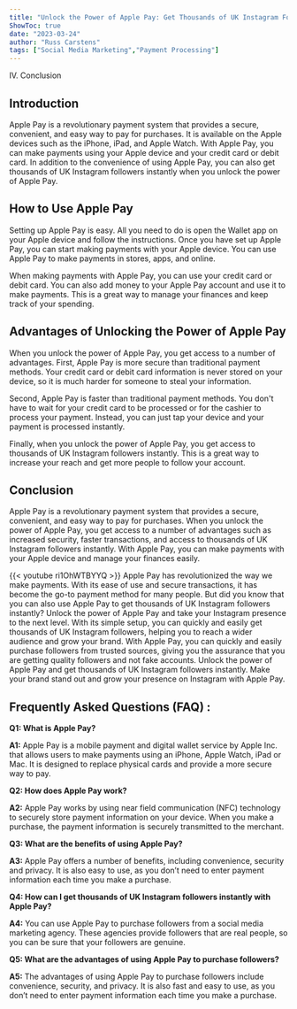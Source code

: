 ```yaml
---
title: "Unlock the Power of Apple Pay: Get Thousands of UK Instagram Followers Instantly!"
ShowToc: true 
date: "2023-03-24"
author: "Russ Carstens" 
tags: ["Social Media Marketing","Payment Processing"]
---
```

IV. Conclusion

## Introduction
Apple Pay is a revolutionary payment system that provides a secure, convenient, and easy way to pay for purchases. It is available on the Apple devices such as the iPhone, iPad, and Apple Watch. With Apple Pay, you can make payments using your Apple device and your credit card or debit card. In addition to the convenience of using Apple Pay, you can also get thousands of UK Instagram followers instantly when you unlock the power of Apple Pay.

## How to Use Apple Pay
Setting up Apple Pay is easy. All you need to do is open the Wallet app on your Apple device and follow the instructions. Once you have set up Apple Pay, you can start making payments with your Apple device. You can use Apple Pay to make payments in stores, apps, and online.

When making payments with Apple Pay, you can use your credit card or debit card. You can also add money to your Apple Pay account and use it to make payments. This is a great way to manage your finances and keep track of your spending.

## Advantages of Unlocking the Power of Apple Pay
When you unlock the power of Apple Pay, you get access to a number of advantages. First, Apple Pay is more secure than traditional payment methods. Your credit card or debit card information is never stored on your device, so it is much harder for someone to steal your information.

Second, Apple Pay is faster than traditional payment methods. You don't have to wait for your credit card to be processed or for the cashier to process your payment. Instead, you can just tap your device and your payment is processed instantly.

Finally, when you unlock the power of Apple Pay, you get access to thousands of UK Instagram followers instantly. This is a great way to increase your reach and get more people to follow your account.

## Conclusion
Apple Pay is a revolutionary payment system that provides a secure, convenient, and easy way to pay for purchases. When you unlock the power of Apple Pay, you get access to a number of advantages such as increased security, faster transactions, and access to thousands of UK Instagram followers instantly. With Apple Pay, you can make payments with your Apple device and manage your finances easily.

{{< youtube ri1OhWTBYYQ >}} 
Apple Pay has revolutionized the way we make payments. With its ease of use and secure transactions, it has become the go-to payment method for many people. But did you know that you can also use Apple Pay to get thousands of UK Instagram followers instantly? Unlock the power of Apple Pay and take your Instagram presence to the next level. With its simple setup, you can quickly and easily get thousands of UK Instagram followers, helping you to reach a wider audience and grow your brand. With Apple Pay, you can quickly and easily purchase followers from trusted sources, giving you the assurance that you are getting quality followers and not fake accounts. Unlock the power of Apple Pay and get thousands of UK Instagram followers instantly. Make your brand stand out and grow your presence on Instagram with Apple Pay.

## Frequently Asked Questions (FAQ) :
**Q1: What is Apple Pay?**

**A1:** Apple Pay is a mobile payment and digital wallet service by Apple Inc. that allows users to make payments using an iPhone, Apple Watch, iPad or Mac. It is designed to replace physical cards and provide a more secure way to pay. 

**Q2: How does Apple Pay work?** 

**A2:** Apple Pay works by using near field communication (NFC) technology to securely store payment information on your device. When you make a purchase, the payment information is securely transmitted to the merchant. 

**Q3: What are the benefits of using Apple Pay?**

**A3:** Apple Pay offers a number of benefits, including convenience, security and privacy. It is also easy to use, as you don’t need to enter payment information each time you make a purchase. 

**Q4: How can I get thousands of UK Instagram followers instantly with Apple Pay?**

**A4:** You can use Apple Pay to purchase followers from a social media marketing agency. These agencies provide followers that are real people, so you can be sure that your followers are genuine. 

**Q5: What are the advantages of using Apple Pay to purchase followers?**

**A5:** The advantages of using Apple Pay to purchase followers include convenience, security, and privacy. It is also fast and easy to use, as you don’t need to enter payment information each time you make a purchase.


